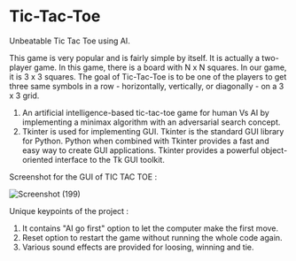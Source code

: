 # Tic-Tac-Toe
Unbeatable Tic Tac Toe using AI.

This game is very popular and is
fairly simple by itself. It is actually a two-player game. In this game, there is
a board with N x N squares. In our game, it is 3 x 3 squares.
The goal of Tic-Tac-Toe is to be one of the players to get three same
symbols in a row - horizontally, vertically, or diagonally - on a 3 x 3 grid.
1. An artificial intelligence-based tic-tac-toe game for human Vs AI by
implementing a minimax algorithm with an adversarial search concept.
2. Tkinter is used for implementing GUI. Tkinter is the standard GUI library for Python. Python when combined with
Tkinter provides a fast and easy way to create GUI applications. Tkinter
provides a powerful object-oriented interface to the Tk GUI toolkit.

Screenshot for the GUI of TIC TAC TOE : 

![Screenshot (199)](https://user-images.githubusercontent.com/85407175/159117067-65138d84-8a37-4fb0-bec6-ae1e0a202408.png)

Unique keypoints of the project :
1. It contains "AI go first" option to let the computer make the first move.
2. Reset option to restart the game without running the whole code again.
3. Various sound effects are provided for loosing, winning and tie.
